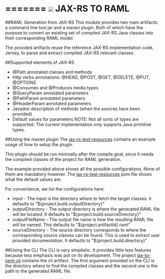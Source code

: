 =======
![](http://raml.org/images/logo.png)
JAX-RS TO RAML
===============

##RAML Generation from JAX-RS
This module provides two main artifacts: a command line tool jar and a maven plugin.
Both of which have the purpose to convert an existing set of compiled JAX-RS Java classes 
into their corresponding RAML model.

The provided artifacts reuse the reference JAX-RS implementation code, Jersey, to parse
and extract compiled JAX-RS relevant classes.

##Supported elements of JAX-RS
- @Path annotated classes and methods
- Http verbs annotations: @HEAD, @POST, @GET, @DELETE, @PUT, @OPTIONS
- @Consumes and @Produces media types
- @QueryParam annotated parameters
- @PathParam annotated parameters
- @HeaderParam annotated parameters
- Javadoc description of methods (when the sources have been provided)
- Default values for parameters
NOTE: Not all sorts of types are supported. The current implementation only
supports Java primitive types.


##Using the maven plugin
The [jax-rs-test-resources](/jaxrs-test-resources/pom.xml) contains an example usage of how to 
setup the plugin.

This plugin should be run minimally after the compile goal, since it needs the compiled classes of
the project for RAML generation.

The example provided above shows all the possible configurations. None of them are mandatory however.
The [jax-rs-test-resources](/jaxrs-test-resources/pom.xml) pom file shows what the default values are.

For convenience, we list the configurations here:
- input - The input is the directory where to fetch the target classes.
  it defaults to "${project.build.outputDirectory}"
- outputDirectory - The output directory is where the generated RAML file will
  be located. It defaults to "${project.build.sourceDirectory}"
- outputFileName - The output file name is how the resulting RAML file will be named.
  This defaults to "${project.artifactId}.raml"
- sourceDirectory - The source directory corresponds to where the corresponding source
  classes can be found. This is used to extract user provided documentation. It
  defaults to "${project.build.directory}"

##Using the CLI
The CLI is very simplistic. It provides little less features because less emphasis was put on its development.
The project [jax-to-raml-cli](/jaxrs-to-raml-cli/pom.xml) contains the cli artifact.
The first argument provided on the CLI is the directory where to find the compiled classes and
the second one is the path to the generated RAML file.